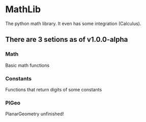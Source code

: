 # MathLib
  The python math library. It even has some integration (Calculus).
## There are 3 setions as of v1.0.0-alpha
### Math
  Basic math functions
### Constants
  Functions that return digits of some constants
### PlGeo
  PlanarGeometry
  unfinished!
